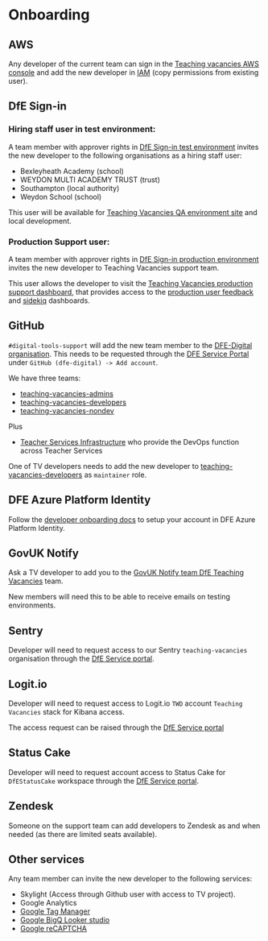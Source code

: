 # Onboarding

## AWS

Any developer of the current team can sign in the [Teaching vacancies AWS console](https://teaching-vacancies.signin.aws.amazon.com/console) and add the new developer in [IAM](https://console.aws.amazon.com/iam/home?region=eu-west-2#/users) (copy permissions from existing user).

## DfE Sign-in

### Hiring staff user in test environment:

A team member with approver rights in [DfE Sign-in test environment](https://test-interactions.signin.education.gov.uk) invites the new developer to the following organisations as a hiring staff user:

* Bexleyheath Academy (school)
* WEYDON MULTI ACADEMY TRUST (trust)
* Southampton (local authority)
* Weydon School (school)

This user will be available for [Teaching Vacancies QA environment site](https://qa.teaching-vacancies.service.gov.uk/) and local development.

### Production Support user:
A team member with approver rights in [DfE Sign-in production environment](https://services.signin.education.gov.uk/) invites the new developer to Teaching Vacancies support team.

This user allows the developer to visit the [Teaching Vacancies production support dashboard](https://teaching-vacancies.service.gov.uk/support-users), that provides access to the [production user feedback](https://teaching-vacancies.service.gov.uk/support-users/feedback/general) and [sidekiq](https://teaching-vacancies.service.gov.uk/sidekiq) dashboards.
## GitHub

`#digital-tools-support` will add the new team member to the [DFE-Digital organisation](https://github.com/orgs/DFE-Digital/teams). This needs to be requested through the [DFE Service Portal](https://dfe.service-now.com.mcas.ms/serviceportal?id=sc_cat_item&sys_id=0aacf3a81ba52110b192ec69b04bcb14) under `GitHub (dfe-digital) -> Add account`.

We have three teams:
* [teaching-vacancies-admins](https://github.com/orgs/DFE-Digital/teams/teaching-vacancies-admins)
* [teaching-vacancies-developers](https://github.com/orgs/DFE-Digital/teams/teaching-vacancies-developers)
* [teaching-vacancies-nondev](https://github.com/orgs/DFE-Digital/teams/teaching-vacancies-nondev)

Plus
* [Teacher Services Infrastructure](https://github.com/orgs/DFE-Digital/teams/teacher-services-infrastructure) who provide the DevOps function across Teacher Services

One of TV developers needs to add the new developer to [teaching-vacancies-developers](https://github.com/orgs/DFE-Digital/teams/teaching-vacancies-developers) as `maintainer` role.

## DFE Azure Platform Identity

Follow the [developer onboarding docs](https://github.com/DFE-Digital/teacher-services-cloud/blob/main/documentation/developer-onboarding.md#developer-onboarding) to setup your account in DFE Azure Platform Identity.

## GovUK Notify

Ask a TV developer to add you to the [GovUK Notify team DfE Teaching Vacancies](https://www.notifications.service.gov.uk/services/786d369d-11d1-4c7e-9a11-ef06aab2978b/users/invite) team.

New members will need this to be able to receive emails on testing environments.

## Sentry

Developer will need to request access to our Sentry `teaching-vacancies` organisation through the [DfE Service portal](https://dfe.service-now.com.mcas.ms/serviceportal?id=sc_cat_item&sys_id=f350f8421b65a5104f999978b04bcb51&sysparm_category=7ed771041bc61150b192ec69b04bcb3e).

## Logit.io
Developer will need to request access to Logit.io `TWD` account `Teaching Vacancies` stack for Kibana access.

The access request can be raised through the [DfE Service portal](https://dfe.service-now.com.mcas.ms/serviceportal?id=sc_cat_item&sys_id=45717cc71b02e1904f999978b04bcb61)

## Status Cake
Developer will need to request account access to Status Cake for `DfEStatusCake` workspace through the [DfE Service portal](https://dfe.service-now.com.mcas.ms/serviceportal?id=sc_cat_item&sys_id=e7a004df1b399c502fe864606e4bcb21).

## Zendesk

Someone on the support team can add developers to Zendesk as and when needed (as there are limited seats available).

## Other services

Any team member can invite the new developer to the following services:

* Skylight (Access through Github user with access to TV project).
* Google Analytics
* [Google Tag Manager](https://tagmanager.google.com/?authuser=2#/container/accounts/4702787029/containers/12903245/workspaces/103)
* [Google BigQ Looker studio](https://lookerstudio.google.com/u/2/reporting/1X_lrbWUn7Nw5LZnRWynJKtalYg6-L4Oi)
* [Google reCAPTCHA](https://www.google.com/u/2/recaptcha/admin/site/674609893)
